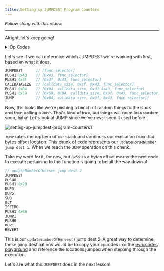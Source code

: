 ```yaml
---
title: Setting up JUMPDEST Program Counters
---
```


_Follow along with this video:_

---

Alright, let's keep going!

<details>
<Summary> Op Codes </summary>

    bytecode - 0x6080604052348015600e575f80fd5b5060a58061001b5f395ff3fe6080604052348015600e575f80fd5b50600436106030575f3560e01c8063cdfead2e146034578063e026c017146045575b5f80fd5b6043603f3660046059565b5f55565b005b5f5460405190815260200160405180910390f35b5f602082840312156068575f80fd5b503591905056fea2646970667358fe1220fe01fe6c40d0ed98f16c7769ffde7109d5fe9f9dfefe31769a77032ceb92497a64736f6c63430008140033

```js
    PUSH1 0x80 ✅
    PUSH1 0x40 ✅
    MSTORE ✅

    CALLVALUE ✅
    DUP1 ✅
    ISZERO ✅
    PUSH1 0x0e ✅
    JUMPI ✅

    PUSH0 ✅
    DUP1 ✅
    REVERT ✅

    JUMPDEST ✅
    POP ✅
    PUSH1 0xa5 ✅
    DUP1 ✅
    PUSH2 0x001b ✅
    PUSH0 ✅
    CODECOPY ✅
    PUSH0 ✅
    RETURN ✅
    INVALID ✅

    PUSH1 0x80 ✅
    PUSH1 0x40 ✅
    MSTORE ✅

    CALLVALUE ✅
    DUP1 ✅
    ISZERO ✅
    PUSH1 0x0e ✅
    JUMPI ✅

    PUSH0 ✅
    DUP1 ✅
    REVERT ✅

    JUMPDEST ✅
    POP ✅
    PUSH1 0x04 ✅
    CALLDATASIZE ✅
    LT ✅
    PUSH1 0x30 ✅
    JUMPI ✅

    PUSH0 ✅
    CALLDATALOAD ✅
    PUSH1 0xe0 ✅
    SHR ✅

    DUP1 ✅
    PUSH4 0xcdfead2e ✅
    EQ ✅
    PUSH1 0x34 ✅
    JUMPI ✅

    DUP1
    PUSH4 0xe026c017
    EQ
    PUSH1 0x45
    JUMPI

    JUMPDEST ✅
    PUSH0 ✅
    DUP1 ✅
    REVERT ✅

    JUMPDEST      // <--- We are here!
    PUSH1 0x43
    PUSH1 0x3f
    CALLDATASIZE
    PUSH1 0x04
    PUSH1 0x59
    JUMP
    JUMPDEST
    PUSH0
    SSTORE
    JUMP
    JUMPDEST
    STOP
    JUMPDEST
    PUSH0
    SLOAD
    PUSH1 0x40
    MLOAD
    SWAP1
    DUP2
    MSTORE
    PUSH1 0x20
    ADD
    PUSH1 0x40
    MLOAD
    DUP1
    SWAP2
    SUB
    SWAP1
    RETURN
    JUMPDEST
    PUSH0
    PUSH1 0x20
    DUP3
    DUP5
    SUB
    SLT
    ISZERO
    PUSH1 0x68
    JUMPI
    PUSH0
    DUP1
    REVERT
    JUMPDEST
    POP
    CALLDATALOAD
    SWAP2
    SWAP1
    POP
    JUMP
    INVALID
    LOG2
    PUSH5 0x6970667358
    INVALID
    SLT
    KECCAK256
    INVALID
    ADD
    INVALID
    PUSH13 0x40d0ed98f16c7769ffde7109d5
    INVALID
    SWAP16
    SWAP14
    INVALID
    INVALID
    BALANCE
    PUSH23 0x9a77032ceb92497a64736f6c63430008140033
```

</details>


Let's see if we can determine which JUMPDEST we're working with first, based on what it does.

```js
JUMPDEST      // [func_selector]
PUSH1 0x43    // [0x43, func_selector]
PUSH1 0x3f    // [0x3f, 0x43, func_selector]
CALLDATASIZE  // [calldata_size, 0x3f, 0x43, func_selector]
PUSH1 0x04    // [0x04, calldata_size, 0x3f 0x43, func_selector]
PUSH1 0x59    // [0x59, 0x04, calldata_size, 0x3f, 0x43, func_selector]
JUMP          // [0x04, calldata_size, 0x3f, 0x43, func_selector]]
```

Now, this looks like we're pushing a bunch of random things to the stack and then calling a `JUMP`. That's kind of true, but things will seem less random soon, haha! Let's look at JUMP since we've never seen it used before.

![setting-up-jumpdest-program-counters1](/formal-verification-1/50-setting-up-jumpdest-program-counters/setting-up-jumpdest-program-counters1.png)

`JUMP` takes the top item of our stack and continues our execution from that bytes offset location. This chunk of code represents our `updateHorseNumber jump dest 1`. When we reach the `JUMP` operation on this chunk.

Take my word for it, for now, but `0x59` as a bytes offset means the next code to execute pertaining to this function is going to be all the way down at:

```js
// updateNumberOfHorses jump dest 2
JUMPDEST
PUSH0
PUSH1 0x20
DUP3
DUP5
SUB
SLT
ISZERO
PUSH1 0x68
JUMPI
PUSH0
DUP1
REVERT
```

This is our `updateNumberOfHorses()` jump dest 2. A great way to determine these jump destinations would be to copy your opcodes into the [evm.codes playground](https://www.evm.codes/playground) and reference the locations jumped when stepping through the execution.

Let's see what this `JUMPDEST` does in the next lesson!
